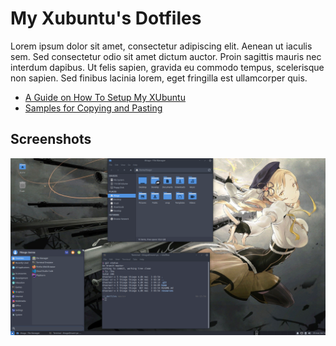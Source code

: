 My Xubuntu's Dotfiles
=====================

Lorem ipsum dolor sit amet, consectetur adipiscing elit. Aenean ut iaculis sem. Sed consectetur odio sit amet dictum auctor. Proin sagittis mauris nec interdum dapibus. Ut felis sapien, gravida eu commodo tempus, scelerisque non sapien. Sed finibus lacinia lorem, eget fringilla est ullamcorper quis.

* [A Guide on How To Setup My XUbuntu](resources/docs/setup/README.md)
* [Samples for Copying and Pasting](resources/docs/sample/README.md)

Screenshots
-----------

![Mami-PC screenshot](resources/screenshots/screenshot20200502.png)
